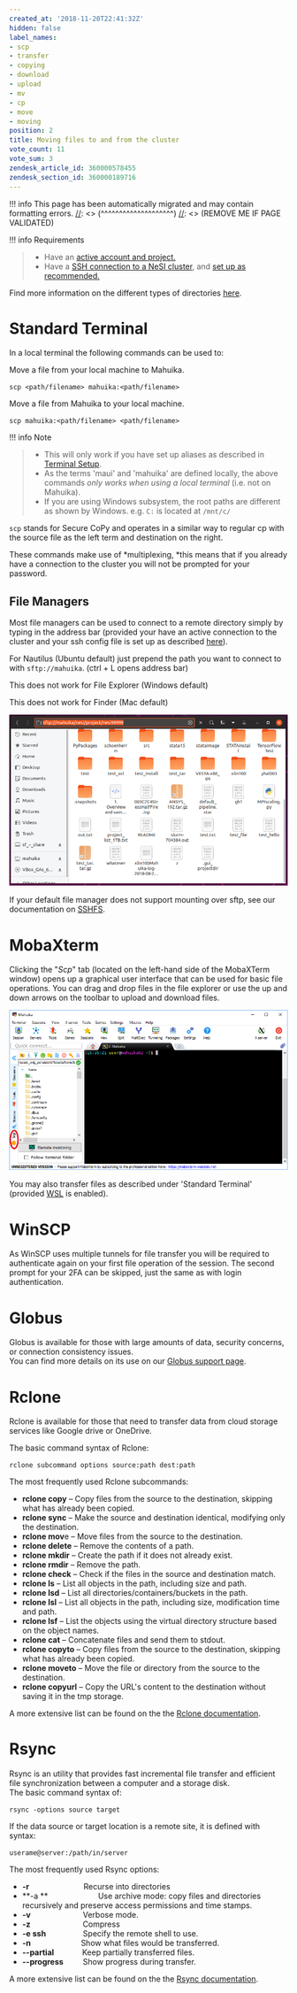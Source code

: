 ```yaml
---
created_at: '2018-11-20T22:41:32Z'
hidden: false
label_names:
- scp
- transfer
- copying
- download
- upload
- mv
- cp
- move
- moving
position: 2
title: Moving files to and from the cluster
vote_count: 11
vote_sum: 3
zendesk_article_id: 360000578455
zendesk_section_id: 360000189716
---
```




[//]: <> (REMOVE ME IF PAGE VALIDATED)
[//]: <> (vvvvvvvvvvvvvvvvvvvv)
!!! info
    This page has been automatically migrated and may contain formatting errors.
[//]: <> (^^^^^^^^^^^^^^^^^^^^)
[//]: <> (REMOVE ME IF PAGE VALIDATED)

!!! info Requirements
>
> -   Have an [active account and
>     project.](https://support.nesi.org.nz/hc/en-gb/sections/360000196195-Accounts-Projects)
> -   Have a [SSH connection to a NeSI
>     cluster](https://support.nesi.org.nz/hc/en-gb/articles/360001016335),
>     and [set up as
>     recommended.](https://support.nesi.org.nz/hc/en-gb/sections/360000189696)

Find more information on the different types of directories
[here](https://support.nesi.org.nz/hc/en-gb/articles/360000177256).

# Standard Terminal

In a local terminal the following commands can be used to:

Move a file from your local machine to Mahuika.

    scp <path/filename> mahuika:<path/filename>

Move a file from Mahuika to your local machine.

    scp mahuika:<path/filename> <path/filename>
!!! info Note
>
> -   This will only work if you have set up aliases as described in
>     [Terminal
>     Setup](https://support.nesi.org.nz/hc/en-gb/articles/360000625535-Terminal-Setup-MacOS-Linux-).
> -   As the terms 'maui' and 'mahuika' are defined locally, the above
>     commands *only works when using a local terminal* (i.e. not on
>     Mahuika).
> -   If you are using Windows subsystem, the root paths are different
>     as shown by Windows. e.g. `C:` is located at `/mnt/c/`

`scp` stands for Secure CoPy and operates in a similar way to regular cp
with the source file as the left term and destination on the right.

These commands make use of *multiplexing, *this means that if you
already have a connection to the cluster you will not be prompted for
your password.

## File Managers 

Most file managers can be used to connect to a remote directory simply
by typing in the address bar (provided your have an active connection to
the cluster and your ssh config file is set up as described
[here](https://support.nesi.org.nz/hc/en-gb/articles/360000625535)).

For Nautilus (Ubuntu default) just prepend the path you want to connect
to with `sftp://mahuika`. (ctrl + L opens address bar)

This does not work for File Explorer (Windows default)

This does not work for Finder (Mac default)

![mceclip0.png](../../assets/images/mceclip0.png)

If your default file manager does not support mounting over sftp, see
our documentation
on [SSHFS](https://support.nesi.org.nz/hc/en-gb/articles/360000621135).

# MobaXterm

Clicking the "*Scp*" tab (located on the left-hand side of the MobaXTerm
window) opens up a graphical user interface that can be used for basic
file operations. You can drag and drop files in the file explorer or use
the up and down arrows on the toolbar to upload and download files.

![2019-01-07\_SCP\_in\_MobaXTerm.png](../../assets/images/2019-01-07_SCP_in_MobaXTerm.png)

You may also transfer files as described under 'Standard Terminal'
(provided
[WSL](https://support.nesi.org.nz/hc/en-gb/articles/360001075575) is
enabled).

# WinSCP

As WinSCP uses multiple tunnels for file transfer you will be required
to authenticate again on your first file operation of the session. The
second prompt for your 2FA can be skipped, just the same as with login
authentication.

# Globus

Globus is available for those with large amounts of data, security
concerns, or connection consistency issues.  
You can find more details on its use on our [Globus support
page](https://support.nesi.org.nz/hc/en-gb/articles/4405623380751-Data-Transfer-using-Globus-V5).

# Rclone

Rclone is available for those that need to transfer data from cloud
storage services like Google drive or OneDrive.

The basic command syntax of Rclone:

    rclone subcommand options source:path dest:path

The most frequently used Rclone subcommands:

-   **rclone copy** – Copy files from the source to the destination,
    skipping what has already been copied.
-   **rclone sync** – Make the source and destination identical,
    modifying only the destination.
-   **rclone mov**e – Move files from the source to the destination.
-   **rclone delete** – Remove the contents of a path.
-   **rclone mkdir** – Create the path if it does not already exist.
-   **rclone rmdir** – Remove the path.
-   **rclone check** – Check if the files in the source and destination
    match.
-   **rclone ls** – List all objects in the path, including size and
    path.
-   **rclone lsd** – List all directories/containers/buckets in the
    path.
-   **rclone lsl** – List all objects in the path, including size,
    modification time and path.
-   **rclone lsf** – List the objects using the virtual directory
    structure based on the object names.
-   **rclone cat** – Concatenate files and send them to stdout.
-   **rclone copyto** – Copy files from the source to the destination,
    skipping what has already been copied.
-   **rclone moveto** – Move the file or directory from the source to
    the destination.
-   **rclone copyurl** – Copy the URL's content to the destination
    without saving it in the tmp storage.

A more extensive list can be found on the the [Rclone
documentation](https://rclone.org/docs).

# Rsync

Rsync is an utility that provides fast incremental file transfer and
efficient file synchronization between a computer and a storage disk.  
The basic command syntax of:  

    rsync -options source target

If the data source or target location is a remote site, it is defined
with syntax:  

    userame@server:/path/in/server

The most frequently used Rsync options:

-   **-r**                         Recurse into directories
-   **-a **                       Use archive mode: copy files and
    directories recursively and preserve access permissions and time
    stamps.
-   **-v**                        Verbose mode.
-   **-z**                        Compress
-   **-e ssh**                 Specify the remote shell to use.
-   **-n**                       Show what files would be transferred.
-   **--partial**             Keep partially transferred files.
-   **--progress**         Show progress during transfer.

A more extensive list can be found on the the [Rsync
documentation](https://download.samba.org/pub/rsync/rsync.1).

 
